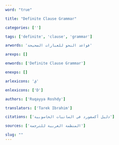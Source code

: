 ```yaml
---
word: "true"

title: "Definite Clause Grammar"

categories: ['']

tags: ['definite', 'clause', 'grammar']

arwords: 'قواعد النحو للعبارات الصحيحة'

arexps: []

enwords: ['Definite Clause Grammar']

enexps: []

arlexicons: 'ق'

enlexicons: ['D']

authors: ['Ruqayya Roshdy']

translators: ['Tarek Ibrahim']

citations: ['دليل أكسفورد في السانيات الحاسوبية']

sources: ['المنظمة العربية للترجمة']

slug: ""
---
```

